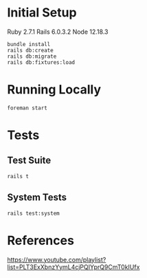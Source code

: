 # Initial Setup

Ruby 2.7.1
Rails 6.0.3.2
Node 12.18.3

```
bundle install
rails db:create
rails db:migrate
rails db:fixtures:load
```

# Running Locally

```
foreman start
```

# Tests

## Test Suite

`rails t`

## System Tests

`rails test:system`

# References

https://www.youtube.com/playlist?list=PLT3ExXbnzYymL4cjPQIYprQ9CmT0kIUfx

